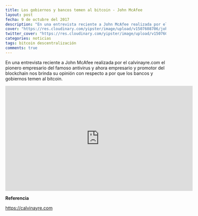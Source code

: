 ```yaml
---
title: Los gobiernos y bancos temen al bitcoin - John McAfee
layout: post
fecha: 9 de octubre del 2017
description: "En una entrevista reciente a John McAfee realizada por el calvinayre.com el pionero empresario del famoso antivirus y ahora empresario y promotor del blockchain nos brinda su opinión con respecto a por que los bancos y gobiernos temen al bitcoin."
cover: "https://res.cloudinary.com/yipster/image/upload/v1507608706/john-mcafee-bitcoin-miedo-gobiernos_otuy0h.jpg"
twitter_cover: "https://res.cloudinary.com/yipster/image/upload/v1507608706/john-mcafee-bitcoin-miedo-gobiernos_otuy0h.jpg"
categories: noticias 
tags: bitcoin descentralización
comments: true
---
```


En una entrevista reciente a John McAfee realizada por el calvinayre.com el pionero empresario del famoso antivirus y ahora empresario y promotor del blockchain nos brinda su opinión con respecto a por que los bancos y gobiernos temen al bitcoin.

<iframe width="587.1" height="330" src="https://www.youtube.com/embed/PlrKAm5D0RI" frameborder="0" allowfullscreen></iframe>

<br>

**Referencia**

<a href="https://calvinayre.com/2017/10/09/bitcoin/john-mcafee-worldwide-phenomenon-bitcoin-frightens-governments-video/">https://calvinayre.com</a>
    